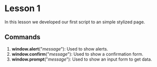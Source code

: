 # Lesson 1

In this lesson we developed our first script to an simple stylized page.

## Commands

1. **window.alert**("*message*"): Used to show alerts.
2. **window.confirm**("*message*"): Used to show a confirmation form.
3. **window.prompt**("*message*"): Used to show an input form to get data.